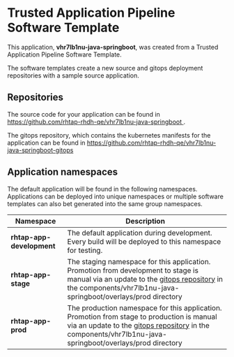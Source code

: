 # Trusted Application Pipeline Software Template

This application, **vhr7lb1nu-java-springboot**, was created from a Trusted Application Pipeline Software Template.

The software templates create a new source and gitops deployment repositories with a sample source application. 

## Repositories

The source code for your application can be found in [https://github.com/rhtap-rhdh-qe/vhr7lb1nu-java-springboot ](https://github.com/rhtap-rhdh-qe/vhr7lb1nu-java-springboot ).
 
The gitops repository, which contains the kubernetes manifests for the application can be found in 
[https://github.com/rhtap-rhdh-qe/vhr7lb1nu-java-springboot-gitops ](https://github.com/rhtap-rhdh-qe/vhr7lb1nu-java-springboot-gitops ) 

## Application namespaces 

The default application will be found in the following namespaces. Applications can be deployed into unique namespaces or multiple software templates can also bet generated into the same group namespaces.  

|  Namespace   |  Description   |  
| -------- | -------- |   
| **rhtap-app-development** | The default application during development. Every build will be deployed to this namespace for testing. | 
| **rhtap-app-stage** | The staging namespace for this application. Promotion from development to stage is manual via an update to the [gitops repository](https://github.com/rhtap-rhdh-qe/vhr7lb1nu-java-springboot-gitops ) in the components/vhr7lb1nu-java-springboot/overlays/prod directory |  
| **rhtap-app-prod** | The production namespace for this application. Promotion from stage to production is manual via an update to the [gitops repository](https://github.com/rhtap-rhdh-qe/vhr7lb1nu-java-springboot-gitops ) in the components/vhr7lb1nu-java-springboot/overlays/prod directory | 